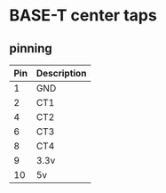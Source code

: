 # BASE-T center taps
## pinning
| Pin | Description |
| --- | ----------- |
| 1   | GND         |
| 2   | CT1 |
| 4   | CT2 |
| 6   | CT3 |
| 8   | CT4 |
| 9   | 3.3v |
| 10  | 5v |


